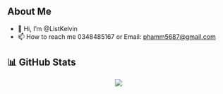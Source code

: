 ## About Me
- 👋 Hi, I’m @ListKelvin
- 📫 How to reach me 0348485167 or Email: phamm5687@gmail.com
  
## 📊 GitHub Stats

<div align="center">

  <img src="https://github-readme-streak-stats.herokuapp.com/?user=ListKelvin&theme=tokyonight&hide_border=false" /><br/>
</div>



<!---
ListKelvin/ListKelvin is a ✨ special ✨ repository because its `README.md` (this file) appears on your GitHub profile.
You can click the Preview link to take a look at your changes.
--->
